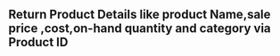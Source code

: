 Return Product Details like product Name,sale price ,cost,on-hand quantity and category via  Product ID
-----------------------------------------------------------------------
